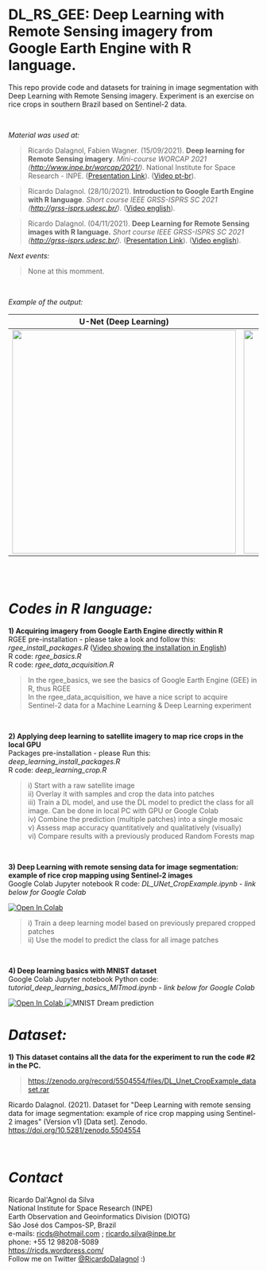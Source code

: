 # **DL_RS_GEE: Deep Learning with Remote Sensing imagery from Google Earth Engine with R language.**

This repo provide code and datasets for training in image segmentation with Deep Learning with Remote Sensing imagery. Experiment is an exercise on rice crops in southern Brazil based on Sentinel-2 data.

<BR>

*Material was used at:*

> Ricardo Dalagnol, Fabien Wagner. (15/09/2021). **Deep learning for Remote Sensing imagery**. *Mini-course WORCAP 2021 (http://www.inpe.br/worcap/2021/)*. National Institute for Space Research - INPE. (<a href=https://github.com/ricds/DL_RS_GEE/raw/main/Minicourse_DeepLearning_v1_WORCAP.pdf>Presentation Link</a>). (<a href=https://youtu.be/foRhRg6VaCQ>Video pt-br</a>).

> Ricardo Dalagnol. (28/10/2021). **Introduction to Google Earth Engine with R language**. *Short course IEEE GRSS-ISPRS SC 2021 (http://grss-isprs.udesc.br/)*. (<a href=https://youtu.be/SHXuIpjU3YE>Video english</a>).

 > Ricardo Dalagnol. (04/11/2021). **Deep Learning for Remote Sensing images with R language.** *Short course IEEE GRSS-ISPRS SC 2021 (http://grss-isprs.udesc.br/).* (<a href=https://github.com/ricds/DL_RS_GEE/raw/main/Minicourse_DeepLearning_v2_ISPRS.pdf>Presentation Link</a>). (<a href=https://youtu.be/N3CHgRlRqOA>Video english</a>). 
  
*Next events:*

> None at this momment.

<BR>

*Example of the output:*

| **U-Net (Deep Learning)**   | **Random Forests** |
| ------------- | ------------- |
| <img src="https://user-images.githubusercontent.com/9935501/133295141-52b349cc-1c4f-4306-af32-9c326bfb1b00.png" width="450" />  | <img src="https://user-images.githubusercontent.com/9935501/133295929-9cb84dd0-2d35-48cb-ba05-067b00ad6bec.png" width="450" />  |

<BR><BR>

# *Codes in R language:*
  
**1) Acquiring imagery from Google Earth Engine directly within R**
<BR>RGEE pre-installation - please take a look and follow this: *rgee_install_packages.R* (<a href=https://youtu.be/1-k6wNL2hlo>Video showing the installation in English</a>)
<BR>R code: *rgee_basics.R*
<BR>R code: *rgee_data_acquisition.R*
  
>In the rgee_basics, we see the basics of Google Earth Engine (GEE) in R, thus RGEE<BR>
>In the rgee_data_acquisition, we have a nice script to acquire Sentinel-2 data for a Machine Learning & Deep Learning experiment<BR>
  
<BR>
  
**2) Applying deep learning to satellite imagery to map rice crops in the local GPU**
<BR>Packages pre-installation - please Run this: *deep_learning_install_packages.R* 
<BR>R code: *deep_learning_crop.R*

>i) Start with a raw satellite image<BR>
>ii) Overlay it with samples and crop the data into patches<BR>
>iii) Train a DL model, and use the DL model to predict the class for all image. Can be done in local PC with GPU or Google Colab<BR>
>iv) Combine the prediction (multiple patches) into a single mosaic<BR>
>v) Assess map accuracy quantitatively and qualitatively (visually)<BR>
>vi) Compare results with a previously produced Random Forests map<BR>

<BR>
  
**3) Deep Learning with remote sensing data for image segmentation: example of rice crop mapping using Sentinel-2 images**
<BR>Google Colab Jupyter notebook R code: *DL_UNet_CropExample.ipynb* - *link below for Google Colab*

<a href="https://colab.research.google.com/github/ricds/DL_RS_GEE/blob/main/DL_UNet_CropExample.ipynb">
  <img src="https://colab.research.google.com/assets/colab-badge.svg" alt="Open In Colab"/>
</a>
  
>i) Train a deep learning model based on previously prepared cropped patches<BR>
>ii) Use the model to predict the class for all image patches

<BR>
  
**4) Deep learning basics with MNIST dataset**
<BR>Google Colab Jupyter notebook Python code: *tutorial_deep_learning_basics_MITmod.ipynb* - *link below for Google Colab*

<a href="https://colab.research.google.com/github/ricds/DL_RS_GEE/blob/main/tutorial_deep_learning_basics_MITmod.ipynb">
  <img src="https://colab.research.google.com/assets/colab-badge.svg" alt="Open In Colab"/>
</a>
  
  <img src="https://i.imgur.com/eMF9FOG.gif" alt="MNIST Dream prediction"/>
  
  
<BR>

# *Dataset:*
  
**1) This dataset contains all the data for the experiment to run the code #2 in the PC.**
  
> https://zenodo.org/record/5504554/files/DL_Unet_CropExample_dataset.rar

Ricardo Dalagnol. (2021). Dataset for "Deep Learning with remote sensing data for image segmentation: example of rice crop mapping using Sentinel-2 images" (Version v1) [Data set]. Zenodo. https://doi.org/10.5281/zenodo.5504554

  
<BR>
  
# *Contact*
Ricardo Dal'Agnol da Silva<br>
National Institute for Space Research (INPE)<br>
Earth Observation and Geoinformatics Division (DIOTG)<br>
São José dos Campos-SP, Brazil<br>
e-mails: ricds@hotmail.com ; ricardo.silva@inpe.br<br>
phone: +55 12 98208-5089<br>
https://ricds.wordpress.com/<br>
Follow me on Twitter <a href=https://twitter.com/RicardoDalagnol>@RicardoDalagnol</a> :) <br>
